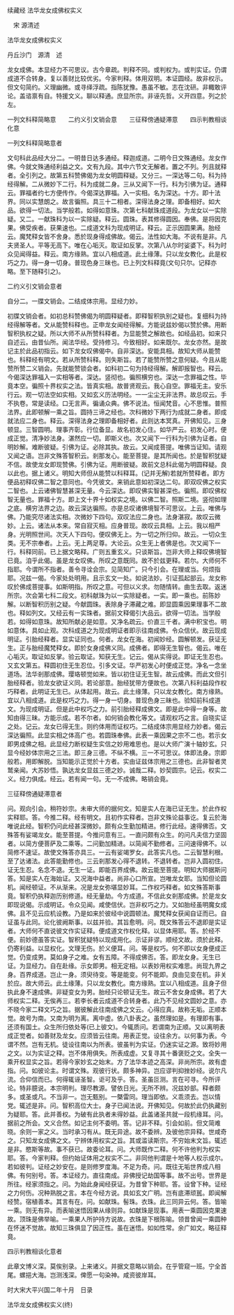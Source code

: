 续藏经   法华龙女成佛权实义  

　宋 源清述  

法华龙女成佛权实义  

丹丘沙门　源清　述  

龙女成佛。本显经力不可思议。古今章疏。判释不同。或判权为。或判实证。仍谓成道不合转身。复以善财比较优劣。今家判释。体用双明。本证圆经。故非权示。但文句简约。义理幽微。或寻绎浮疏。指陈犹豫。愚虽不敏。志在沈研。非輙敢评论。盖谘禀有自。特援文义。聊以释通。庶显所宗。非诬先哲。义开四意。列之於左。  

一列文科释简略意　　二约义引文销会意　　三征释傍通疑滞意　　四示判教相谈化意  

一列文科释简略意者  

文句科此品经大分二。一明昔日达多通经。释迦成道。二明今日文殊通经。龙女作佛。今就文殊通经利益之文。文有九段。其中六节文无解者。置之不列。列且就释者。全引列之。故第五科赞佛偈为龙女明圆释疑。又分三。一深达等二句。科为持经得解。二从微妙下二行。科为成就二身。三从又闻下一行。科为引佛为证。通释云。罪福者约七方便传作。今偈深达罪福。入一实相。名为深达。十方。即十法界。同以实慧朗之。故言徧照。具三十二相者。深得法身之理。即备相好。如大品。欲得一切法。当学般若。如得如意珠。次第七科献珠成道段。为龙女以一实除疑。又二。一献珠科为以一实除疑。释云。圆珠。表其修得圆因。奉佛。是将因克果。佛受疾者。获果速也。二成道文科为现成明证。释云。正示因圆果满。胎经云。魔梵释女皆不舍身。悉於现身得成佛故。偈云。法性如大海。不说有是非。凡夫贤圣人。平等无高下。唯在心垢灭。取证如反掌。次第八从尔时娑婆下。科为时众见闻得益。释云。南方缘熟。宜以八相成道。此土缘薄。只以龙女教化。此是权巧之力。得一身一切身。普现色身三昧也。已上列文科释竟(文句只尔。记释亦略。至下随释引之)。  

二约义引文销会意者  

自分二。一牒文销会。二结成体宗用。显经力妙。  

初牒文销会者。如初总科赞佛偈为明圆释疑者。即释智积执别之疑也。复细科为持经得解等者。文从能赞科释也。正申龙女闻经得解。方能说兹妙偈以赞於佛。用断智积执权之疑。所以大师不从所赞科释者。为显能赞之解故也。如经品初。如来只自述云。由昔仙所。闻法华经。受持修习。今致相好。如来既尔。龙女亦然。是故记主於此品初指云。如下龙女叹佛偈中。自非深达。安能具相。故知大师从能赞也。科释经有明文。若从所赞科释。则失斯旨。若了能赞所赞之意何疑。今且从能赞所赞二义销会。先就能赞锁会者。如科初二句为持经得解。解即报智也。释云。今偈深达罪福入一实相等者。深达。竖彻也。徧照横穷也。深达一念罪福之性。毕竟本空。徧照十界权实之法。皆真实相。故普贤观云。我心自空。罪福无主。安乐行云。观一切法空如实相。又如玄义历法明经。一一尘尘无非法界。故总叹云。手不执卷。常是读经。口无言声。徧诵众典。佛不说法。恒闻梵音。心不思惟。普照法界。此即顿解一乘之旨。圆持三谛之经也。次科微妙下两行为成就二身者。即成就法应二身也。释云。深得法身之理即备相好者。此则达本冥真。开佛知见。三身顿显。三智圆明。理事齐彰。行位备显。故名初发心住。如华严云。初发心时。便成正觉。清净妙法身。湛然应一切。即斯义也。次又闻下一行科为引佛为证者。自明妙解。难断彼疑。引佛为证。必除其执。故云。又闻成菩提。唯佛当证知。请观又闻之语。岂非文殊答智积云。剎那发心。能至菩提。是其所闻也。於是智积犹疑不信。故使龙女即现赞佛。引佛为证。用断彼疑。故前文总科此偈为明圆释疑。良以此也。据上诸义。明知大师但从能赞以科释耳。(记并无解)若就所赞释者。即方便品初释叹佛二智之意同也。今凭彼文。来销此意如初深达二句。即双叹佛之权实二智也。上云诸佛智慧甚深无量。今云深达。即叹佛实智甚深也。徧照。即叹佛权智无量也。罪福十方。即上文十界十如权实之境。以佛二智。照斯二境。竖彻如理之底。横穷法界之边。故云深达徧照。亦是总叹诸佛境智不可思议。上云。唯佛与佛。乃能究尽诸法实相。次微妙下四句。双叹法应二身也。法身湛寂。故叹云微妙。上云。诸法从本来。常自寂灭相。应身普现。故叹云具相。上云。我以相严身。光明照世间。次天人下四句。便叹佛无上。为一切之所归仰。故云。一切众生类。无不宗奉者。上云。无上两足尊。大论云。众生无上者佛是也。次又闻下一行。科释同前。已上据文略释。广则五重玄义。只谈斯旨。岂非大师上释叹佛境智已竟。洎乎此偈。虽是龙女叹佛。所叹之意既同。故不於兹更释。若尔。大师何不指耶。今谓所不指者。善令寻诠会宗。见简知广。只今引会。在理或当。何烦指耶。况兹一偈。今家处处明用。且示玄文一处。如说法妙。引证孤起部云。龙女称叹於佛成菩提事。如斯明指。所叹之意。可但以义求。勿随情转。曲生去取。返迷所宗。次会第七科二段文。初科献珠为以一实除疑者。一实。即一乘也。前陈妙解。以断智积历别之疑。今献圆珠。表除身子滞藏之难。即显圆乘因果理事不二故也。释如列文。又经云有一实珠者。据前文释偈引大品云。欲得一切法。当学般若。如得如意珠。故知所献必是如意。又净名疏云。价直三千者。满中积宝也。明如意体。具如止观。次科成道之为现成明证者即示往南成佛。令众信伏。故云现成明证。引胎经释者。显实证同也。何者。龙女在海。初闻妙经。圆解顿发。获证无生。正与胎经魔梵释女。即於女身成佛义同。成佛者。即得无生智也。偈云。唯在心垢灭。取证如反掌。验云取证。知获无生。记云。偈从实得说。即证无生忍也。又玄文第五。释圆初住无生忍位。引多文证。华严初发心时便成正觉。净名一念坐道场。法华剎那成佛。璎珞顿觉如来。皆以初住证无生智。故云成佛。而此文但引胎经释者。验龙女欲证义同。若论部意。胎经犹带方便故也。次第八科利益段作权巧释者。此明证无生已。从体起用。故云。此土缘薄。只以龙女教化。南方缘熟。宜以八相成道。此是权巧之力。得一身一切身。普现色身三昧也。验知前科成道文。为现成明证。但是此中权巧之力。前引胎经释成佛文。即是此中得一身等。故知由得三昧。方能示成。若不尔者。如何销会教化等文。请观权巧之言。自晓实证之处。记云。龙女已得无生。则约体用而证权巧。二结成体宗用显经力妙者。偈云深达徧照。此显实相之体高广也。若圆珠奉佛。此表一乘因果之宗不二也。若示女即男成佛之相。此显经力断权疑生实信之妙用难思也。是以大师广演十轴妙玄。只显今经妙体宗用之三法。即三身三德。不纵不横。三一不可思议。体即法身。宗即般若。用即解脱。当知能示正觉於十方者。实由证兹体宗用之三德也。此非智者灵鹫亲闻。大苏妙悟。孰达龙女显兹三德之妙。诚哉二释。妙契圆宗。记云。权实二义。经力俱成。经云。若有闻一句。无一不成佛。略销会竟。  

三征释傍通疑滞意者  

问。观向引会。稍符妙宗。未审大师的据何文。知是实人在海已证无生。於此作权实释耶。答。今推二释。经有明文。且初作实释者。岂非文殊论益事讫。复云於海唯说此经。智积仍问此经甚深微妙。颇有众生勤加精进。修行此经。速得佛否。文殊答有娑竭龙女。能至菩提。今推问意有三。一直问颇有众生。的问凡夫信力坚固者。以简方便菩萨及二乘等。二问勤加精进。以简闻不勤修者。三问速得佛不。以简修不速证。故使文殊答亦具三。一云有娑竭罗女。此答实凡也。二云智慧利根。至了达诸法。此答能勤修也。三云剎那发心得不退转。不退转者。岂非入圆初住。证无生忍。名念不退。无生一证。即能百界成佛。故云能至菩提。明知大师据斯问答。知是实人在海始证。又况海中益者。尚非心口所宣。岂唯龙女耶。当知但论圆机。闻经顿证。不从渐来。况是龙女弥堪显妙耳。二作权巧释者。如文殊答斯事竟。智积仍执释迦历别修道。经无量劫。今方成道。不信此女剎那成佛。於是龙女即现说偈。示成明证。令众见闻。咸使信伏。岂非权巧之力。又如胎经虽明魔女成佛。且不见云应机设教。乃是如来於彼经中说圆顿法。魔梵释女获闻自证而已。自证虽与此同。论化彼阙斯事。以兹并验。其旨愈明。问。既文殊答云不退即是实证者。大师何不直说彼文作实证释。便成道文作权化释。以显体用耶。答。於经不便。前妙德虽答实证。智积犹疑特以现成用化。示证非谬。顺经文故。须於此释。仍寄利益。以显权化。文理无伤。於义便耳。问。等是权巧。何不即以女身便成正觉。仍变成男。莫如身子之难。女有五障。不得成佛否。答。即龙女身。无生已证。为显经力。自在赴缘。示女即男。相无定相。以表妙用权实难思。尚现九界之身。百界成道。岂止一身。须臾待变。等是能变。何不能即。良由见变在机。非关於应。故大师云。此土缘薄。只以龙女教化。南方缘熟。宜以八相成道。且身子但执此身不速成佛。非疑变女为男。胎经只论顿证无生。故云不舍女身成佛。若了大师权实二释。无俟再三。若李长者云成道不合转身者。此乃不见经文圆妙之意。亦不晓今家二释文巧之旨。据彼解此往南成佛之文云。心得应真。故称无垢。正顺本觉。故号为南。又南为明为离。离中虚。依八卦表之。虽然理如是。有理即有事。还须有国土。众生所归依处等(已上彼文)。今辄质问。若谓南为正顺。又以离明表成正觉者。如善财及龙女。应须皆云往南。用表正觉。设往余方。以何事为表。今谓不然。岂有无机。徒设往南以为所表。彼虽判为实证。仍迷实证之源。致将妙用之文。以为实证之释。岂不体用俱失。所表成虚。又复寻其十番褒贬之文。全失一乘开权显实之旨。若得今家妙玄之始末。方了法华本迹之高深。非尚所宗。故有虚指。问。如彼论主。时谓文殊。观彼行状。颇多神异。岂应谬判抑挫妙经。说尔凡流。合仰信而已。何得辄诬圣智。讵可及乎。答。圣虽叵测。言在可寻。今所评论。特非臆说。本宗明判。理尽教源。譬依日光。无所不辨。况兹妙部。释者颇多。或圣或凡。不当非一。岂无甄别。一槩雷同。理当即依。义乖须去。岂以情党。辄述是非。问。智积高位大士。身子已闻法说。开佛知见。何故於此仍执藏别为疑耶。答。此并善权。为破有此执者未得妙益。此盖诸圣共就一段机缘耳。问。据前之所会。文义合然。如记主何不委明。答。记非不释。引会如前。但文简难晓。余则一家之义。当时承习有从。既无异途。故不委辨。及彼他宗异释。世咸奇之。只知龙女成佛之文。宁辨体用权实之旨。其或滥读斯宗。不穷始末文旨。辄述是非。愍斯等故。事不获已。故委论耳。问。大师既作二释。何不许他判为权实耶。答。今家判释。但约始证体用之权实不二。非同他判谓是十地等人权示成尔。若如彼判。证经之妙安在。是则修罗度海。不足为奇。问。既往无垢世界成八相佛。有何别号。答。本证经力。直往南成。非佛授记劫国等事。故不出号。世界是所往。经家须指之。问。为始此身闻经获证。为昔曾下种耶。答。设曾下种。证经之力何伤。况种熟脱之言。本在今经方说。具如玄文广明。岂有底滞顽嚚。即闻解经赞。宿植善本。其言有在。问。如献珠。髻珠。衣珠。此三同异云何。答。皆喻一乘。则无有异。而表喻迷悟因果从缘则异。如献珠是现事。用表一乘圆因克果速故。顶珠是佛举喻。一乘果人所护持方说故。衣珠是下根陈喻。领昔曾闻一乘圆种在怀迷不觉故。故知三珠俱显了因正性。虽在迷悟。如如性常。余广如文。略征释竟。  

四示判教相谈化意者  

此章文博义深。莫俟别录。上来诸义。并据文意略以销会。在乎管窥一班。宁全首尾。螺挹大海。岂测浅深。俾愿一句染神。咸资彼岸耳。  

时大宋大平兴国二年十月　日录  

法华龙女成佛权实义(终)  
